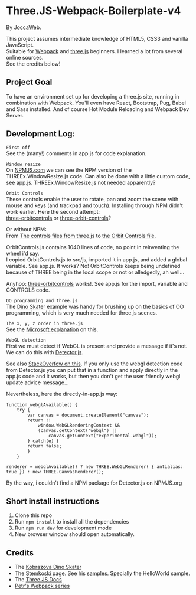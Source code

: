 # Three.JS-Webpack-Boilerplate-v4

By [JoccaWeb](http://joccaweb.nl/ "My frontend portfolio"). 

This project assumes intermediate knowledge of HTML5, CSS3 and vanilla JavaScript.<br>
Suitable for [Webpack](https://webpack.github.io/) and [three.js](https://threejs.org/) beginners. 
I learned a lot from several online sources.<br>
See the credits below!

## Project Goal
To have an environment set up for developing a three.js site, running in combination with Webpack. You'll even have React, Bootstrap, Pug, Babel and Sass installed. And of course Hot Module Reloading and Webpack Dev Server.

## Development Log:
`First off`<br>
See the (many!) comments in app.js for code explanation.

`Window resize`<br>
On [NPMJS.com](https://www.npmjs.com/package/three-window-resize) we can see the NPM version of the THREEx.WindowResize.js code. Can also be done with a little custom code, see app.js. THREEx.WindowResize.js not needed apparently?

`Orbit Controls`<br>
These controls enable the user to rotate, pan and zoom the scene with mouse and keys (and trackpad and touch). Installing through NPM didn't work earlier. Here the second attempt:<br>[three-orbitcontrols](https://www.npmjs.com/package/three-orbitcontrols) or [three-orbit-controls](https://www.npmjs.com/package/three-orbit-controls)?<br>

Or without NPM:<br>
From [The controls files from three.js](https://github.com/mrdoob/three.js/tree/master/examples/js/controls) to
[the Orbit Controls file](https://github.com/mrdoob/three.js/blob/master/examples/js/controls/OrbitControls.js).

OrbitControls.js contains 1040 lines of code, no point in reinventing the wheel i'd say.<br>
I copied OrbitControls.js to src/js, imported it in app.js, and added a global variable. See app.js. It works? No! OrbitControls keeps being undefined because of THREE being in the local scope or not or alledgedly, ah well...

Anyhoo: [three-orbitcontrols](https://www.npmjs.com/package/three-orbitcontrols) works!. See app.js for the import, variable and CONTROLS code.

`OO programming and three.js`<br>
The [Dino Skater](https://codepen.io/elliepooh/pen/JNjgwy) example was handy for brushing up on the basics of OO programming, which is very much needed for three.js scenes.

`The x, y, z order in three.js`<br>
See the [Microsoft explanation](https://msdn.microsoft.com/en-us/library/dn479430(v=vs.85).aspx) on this.

`WebGL detection`<br>
First we must detect if WebGL is present and provide a message if it's not. We can do this with
[Detector.js](https://github.com/mrdoob/three.js/blob/master/examples/js/Detector.js).

See also
[StackOverfow on this](https://stackoverflow.com/questions/9899807/three-js-detect-webgl-support-and-fallback-to-regular-canvas). If you only use the webgl detection code from Detector.js you can put that in a function and apply directly in the app.js code and it works, but then you don't get the user friendly webgl update advice message...

Nevertheless, here the directly-in-app.js way:
```
function webglAvailable() {
    try {
        var canvas = document.createElement("canvas");
        return !!
            window.WebGLRenderingContext && 
            (canvas.getContext("webgl") || 
                canvas.getContext("experimental-webgl"));
        } catch(e) { 
        return false;
        }    
    }
    
renderer = webglAvailable() ? new THREE.WebGLRenderer( { antialias: true }) : new THREE.CanvasRenderer();
```
By the way, i couldn't find a NPM package for Detector.js on NPMJS.org

## Short install instructions
1. Clone this repo
2. Run `npm install` to install all the dependencies
3. Run `npm run dev` for development mode
4. New browser window should open automatically.

## Credits
- The [Kobrazova Dino Skater](https://codepen.io/elliepooh/pen/JNjgwy)
- The [Stemkoski page](https://stemkoski.github.io/Three.js/). See his [samples](https://github.com/stemkoski/stemkoski.github.com). Specially the HelloWorld sample.
- The [Three.JS Docs](https://threejs.org/docs/)
- [Petr's Webpack series](https://www.youtube.com/playlist?list=PLkEZWD8wbltnRp6nRR8kv97RbpcUdNawY)
